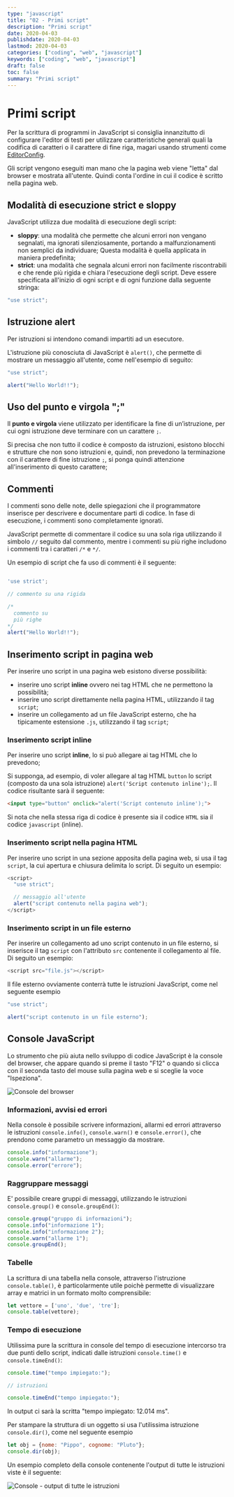 ```yaml
---
type: "javascript"
title: "02 - Primi script"
description: "Primi script"
date: 2020-04-03
publishdate: 2020-04-03
lastmod: 2020-04-03
categories: ["coding", "web", "javascript"]
keywords: ["coding", "web", "javascript"]
draft: false
toc: false
summary: "Primi script"
---
```


# Primi script

Per la scrittura di programmi in JavaScript si consiglia innanzitutto di configurare l'editor di testi per utilizzare caratteristiche generali quali la codifica di caratteri o il carattere di fine riga, magari usando strumenti come [EditorConfig](/coding/tools/editorconfig/ "Link a EditorConfig").

Gli script vengono eseguiti man mano che la pagina web viene "letta" dal browser e mostrata all'utente. Quindi conta l'ordine in cui il codice è scritto nella pagina web.

## Modalità di esecuzione strict e sloppy

JavaScript utilizza due modalità di esecuzione degli script:

- **sloppy**: una modalità che permette che alcuni errori non vengano segnalati, ma ignorati silenziosamente, portando a malfunzionamenti non semplici da individuare; Questa modalità è quella applicata in maniera predefinita;
- **strict**: una modalità che segnala alcuni errori non facilmente riscontrabili e che rende più rigida e chiara l'esecuzione degli script. Deve essere specificata all'inizio di ogni script e di ogni funzione dalla seguente stringa:

```javascript
"use strict";
```

## Istruzione alert

Per istruzioni si intendono comandi impartiti ad un esecutore.

L'istruzione più conosciuta di JavaScript è ``alert()``, che permette di mostrare un messaggio all'utente, come nell'esempio di seguito:

```javascript
"use strict";

alert("Hello World!!");
```

## Uso del punto e virgola ";"

Il **punto e virgola** viene utilizzato per identificare la fine di un’istruzione, per cui ogni istruzione deve terminare con un carattere ``;``.

Si precisa che non tutto il codice è composto da istruzioni, esistono blocchi e strutture che non sono istruzioni e, quindi, non prevedono la terminazione con il carattere di fine istruzione ``;``, si ponga quindi attenzione all'inserimento di questo carattere;

## Commenti

I commenti sono delle note, delle spiegazioni che il programmatore inserisce per descrivere e documentare parti di codice. In fase di esecuzione, i commenti sono completamente ignorati.

JavaScript permette di commentare il codice su una sola riga utilizzando il simbolo ``//`` seguito dal commento, mentre i commenti su più righe includono i commenti tra i caratteri ``/*`` e ``*/``.

Un esempio di script che fa uso di commenti è il seguente:

```javascript

'use strict';

// commento su una rigida

/*
  commento su
  più righe
*/
alert("Hello World!!");
```

## Inserimento script in pagina web

Per inserire uno script in una pagina web esistono diverse possibilità:

- inserire uno script **inline** ovvero nei tag HTML che ne permettono la possibilità;
- inserire uno script direttamente nella pagina HTML, utilizzando il tag ``script``;
- inserire un collegamento ad un file JavaScript esterno, che ha tipicamente estensione ``.js``, utilizzando il tag ``script``;

### Inserimento script inline

Per inserire uno script **inline**, lo si può allegare ai tag HTML che lo prevedono;

Si supponga, ad esempio, di voler allegare al tag HTML ``button`` lo script (composto da una sola istruzione) ``alert('Script contenuto inline');``. Il codice risultante sarà il seguente:

```html
<input type="button" onclick="alert('Script contenuto inline');">
```

Si nota che nella stessa riga di codice è presente sia il codice ``HTML`` sia il codice ``javascript`` (inline).

### Inserimento script nella pagina HTML

Per inserire uno script in una sezione apposita della pagina web, si usa il tag ``script``, la cui apertura e chiusura delimita lo script. Di seguito un esempio:

```javascript
<script>
  "use strict";

  // messaggio all'utente
  alert("script contenuto nella pagina web");
</script>
```

### Inserimento script in un file esterno

Per inserire un collegamento ad uno script contenuto in un file esterno, si inserisce il tag ``script`` con l'attributo ``src`` contenente il collegamento al file. Di seguito un esempio:

```javascript
<script src="file.js"></script>
```

Il file esterno ovviamente conterrà tutte le istruzioni JavaScript, come nel seguente esempio

```javascript
"use strict";

alert("script contenuto in un file esterno");
```

## Console JavaScript

Lo strumento che più aiuta nello sviluppo di codice JavaScript è la console del browser, che appare quando si preme il tasto "F12" o quando si clicca con il seconda tasto del mouse sulla pagina web e si sceglie la voce "Ispeziona".

![Console del browser](/static/coding/web/javascript/javascript-console.png "Console del browser")

### Informazioni, avvisi ed errori

Nella console è possibile scrivere informazioni, allarmi ed errori attraverso le istruzioni ``console.info()``, ``console.warn()`` e ``console.error()``, che prendono come parametro un messaggio da mostrare.

```javascript
console.info("informazione");
console.warn("allarme");
console.error("errore");
```

### Raggruppare messaggi

E' possibile creare gruppi di messaggi, utilizzando le istruzioni ``console.group()`` e ``console.groupEnd()``:

```javascript
console.group("gruppo di informazioni");
console.info("informazione 1");
console.info("informazione 2");
console.warn("allarme 1");
console.groupEnd();
```

### Tabelle

La scrittura di una tabella nella console, attraverso l'istruzione ``console.table()``, è particolarmente utile poichè permette di visualizzare array e matrici in un formato molto comprensibile:

```javascript
let vettore = ['uno', 'due', 'tre'];
console.table(vettore);
```

### Tempo di esecuzione

Utilissima pure la scrittura in console del tempo di esecuzione intercorso tra due punti dello script, indicati dalle istruzioni
``console.time()`` e ``console.timeEnd()``:

```javascript
console.time("tempo impiegato:");

// istruzioni

console.timeEnd("tempo impiegato:");
```

In output ci sarà la scritta "tempo impiegato: 12.014 ms".

Per stampare la struttura di un oggetto si usa l'utilissima istruzione
``console.dir()``, come nel seguente esempio

```javascript
let obj = {nome: "Pippo", cognome: "Pluto"};
console.dir(obj);
```

Un esempio completo della console contenente l'output di tutte le istruzioni viste è il seguente:

![Console - output di tutte le istruzioni](/static/coding/web/javascript/javascript-console-primi-script.png "Console - output di tutte le istruzioni")
